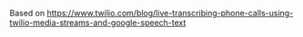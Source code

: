 Based on https://www.twilio.com/blog/live-transcribing-phone-calls-using-twilio-media-streams-and-google-speech-text